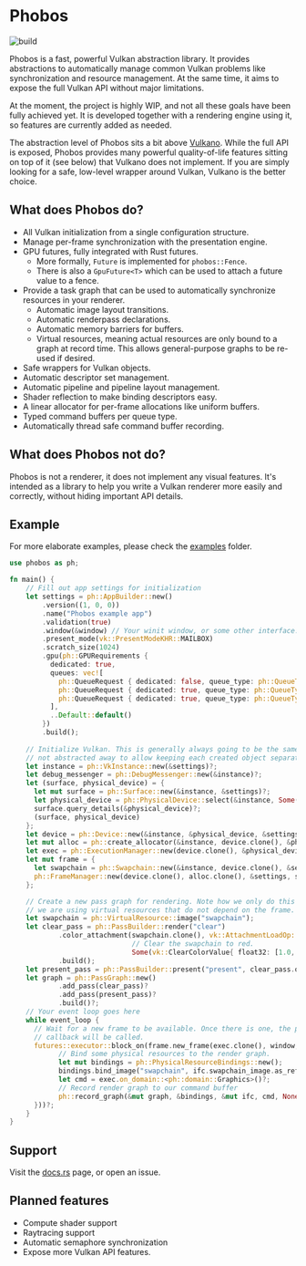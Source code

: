 # Phobos

![build](https://github.com/NotAPenguin0/phobos-rs/actions/workflows/rust.yml/badge.svg)

Phobos is a fast, powerful Vulkan abstraction library. It provides abstractions to automatically
manage common Vulkan problems like synchronization and resource management. At the same time, it aims to 
expose the full Vulkan API without major limitations.

At the moment, the project is highly WIP, and not all these goals have been fully achieved yet. It is developed
together with a rendering engine using it, so features are currently added as needed.

The abstraction level of Phobos sits a bit above [Vulkano](https://crates.io/crates/vulkano). While the full API 
is exposed, Phobos provides many powerful quality-of-life features sitting on top of it (see below) that Vulkano does not implement.
If you are simply looking for a safe, low-level wrapper around Vulkan, Vulkano is the better choice.

## What does Phobos do?

- All Vulkan initialization from a single configuration structure.
- Manage per-frame synchronization with the presentation engine.
- GPU futures, fully integrated with Rust futures.
  - More formally, `Future` is implemented for `phobos::Fence`.
  - There is also a `GpuFuture<T>` which can be used to attach a future value to a fence.
- Provide a task graph that can be used to automatically synchronize resources in your renderer.
  - Automatic image layout transitions.
  - Automatic renderpass declarations.
  - Automatic memory barriers for buffers.
  - Virtual resources, meaning actual resources are only bound to a graph at record time. This allows general-purpose graphs to be re-used if desired.
- Safe wrappers for Vulkan objects.
- Automatic descriptor set management.
- Automatic pipeline and pipeline layout management.
- Shader reflection to make binding descriptors easy.
- A linear allocator for per-frame allocations like uniform buffers.
- Typed command buffers per queue type.
- Automatically thread safe command buffer recording.

## What does Phobos not do?

Phobos is not a renderer, it does not implement any visual features. It's intended as a library to help you 
write a Vulkan renderer more easily and correctly, without hiding important API details.

## Example

For more elaborate examples, please check the [examples](examples) folder.

```rust 
use phobos as ph;

fn main() {
    // Fill out app settings for initialization
    let settings = ph::AppBuilder::new()
        .version((1, 0, 0))
        .name("Phobos example app")
        .validation(true)
        .window(&window) // Your winit window, or some other interface.
        .present_mode(vk::PresentModeKHR::MAILBOX)
        .scratch_size(1024)
        .gpu(ph::GPURequirements {
          dedicated: true,
          queues: vec![
            ph::QueueRequest { dedicated: false, queue_type: ph::QueueType::Graphics },
            ph::QueueRequest { dedicated: true, queue_type: ph::QueueType::Transfer },
            ph::QueueRequest { dedicated: true, queue_type: ph::QueueType::Compute }
          ],
          ..Default::default()
        })
        .build();
  
    // Initialize Vulkan. This is generally always going to be the same for every project, but it is 
    // not abstracted away to allow keeping each created object separately.
    let instance = ph::VkInstance::new(&settings)?;
    let debug_messenger = ph::DebugMessenger::new(&instance)?;
    let (surface, physical_device) = {
      let mut surface = ph::Surface::new(&instance, &settings)?;
      let physical_device = ph::PhysicalDevice::select(&instance, Some(&surface), &settings)?;
      surface.query_details(&physical_device)?;
      (surface, physical_device)
    };
    let device = ph::Device::new(&instance, &physical_device, &settings)?;
    let mut alloc = ph::create_allocator(&instance, device.clone(), &physical_device)?;
    let exec = ph::ExecutionManager::new(device.clone(), &physical_device)?;
    let mut frame = {
      let swapchain = ph::Swapchain::new(&instance, device.clone(), &settings, &surface)?;
      ph::FrameManager::new(device.clone(), alloc.clone(), &settings, swapchain)?
    };

    // Create a new pass graph for rendering. Note how we only do this once, as 
    // we are using virtual resources that do not depend on the frame.
    let swapchain = ph::VirtualResource::image("swapchain");
    let clear_pass = ph::PassBuilder::render("clear")
            .color_attachment(swapchain.clone(), vk::AttachmentLoadOp::CLEAR,
                              // Clear the swapchain to red.
                              Some(vk::ClearColorValue{ float32: [1.0, 0.0, 0.0, 1.0] }))?
            .build();
    let present_pass = ph::PassBuilder::present("present", clear_pass.output(&swapchain).unwrap());
    let graph = ph::PassGraph::new()
            .add_pass(clear_pass)?
            .add_pass(present_pass)?
            .build()?;
    // Your event loop goes here
    while event_loop {
      // Wait for a new frame to be available. Once there is one, the provided
      // callback will be called.
      futures::executor::block_on(frame.new_frame(exec.clone(), window, &surface, |mut ifc| {
            // Bind some physical resources to the render graph.
            let mut bindings = ph::PhysicalResourceBindings::new();
            bindings.bind_image("swapchain", ifc.swapchain_image.as_ref().unwrap().clone());
            let cmd = exec.on_domain::<ph::domain::Graphics>()?;
            // Record render graph to our command buffer
            ph::record_graph(&mut graph, &bindings, &mut ifc, cmd, None).finish()
      }))?;
    }
}
```

## Support

Visit the [docs.rs](https://docs.rs/phobos/latest) page, or open an issue.

## Planned features

- Compute shader support
- Raytracing support
- Automatic semaphore synchronization
- Expose more Vulkan API features.
